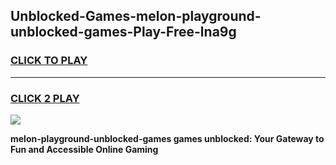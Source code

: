 
## Unblocked-Games-melon-playground-unblocked-games-Play-Free-lna9g
<h3>
<a href="https://premium76.site?title=melon-playground-unblocked-games&ref=10A">CLICK TO PLAY</a></h3>
<hr>

<h3>
<a href="https://premium76.site?title=melon-playground-unblocked-games&ref=10A">CLICK 2 PLAY</a>
  
</h3>

<a href="https://premium76.site?title=melon-playground-unblocked-games&ref=10A"><img src="https://clearcache.store/games.png"></a>


**melon-playground-unblocked-games games unblocked: Your Gateway to Fun and Accessible Online Gaming**
